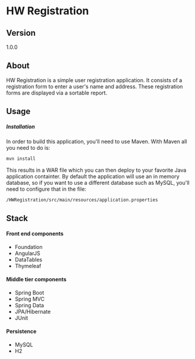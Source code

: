 # HW Registration
## Version
1.0.0

## About
HW Registration is a simple user registration application.  It consists of a registration form to enter a user's name and address.  These registration forms are displayed via a sortable report.

## Usage
##### Installation
In order to build this application, you'll need to use Maven.  With Maven all you need to do is:
```sh
mvn install
```
This results in a WAR file which you can then deploy to your favorite Java application containter.  By default the application will use an in memory database, so if you want to use a different database such as MySQL, you'll need to configure that in the file:
```sh
/HWRegistration/src/main/resources/application.properties
```
## Stack

#### Front end components
  - Foundation
  - AngularJS
  - DataTables
  - Thymeleaf

#### Middle tier components
  - Spring Boot
  - Spring MVC
  - Spring Data
  - JPA/Hibernate
  - JUnit

#### Persistence
  - MySQL
  - H2
